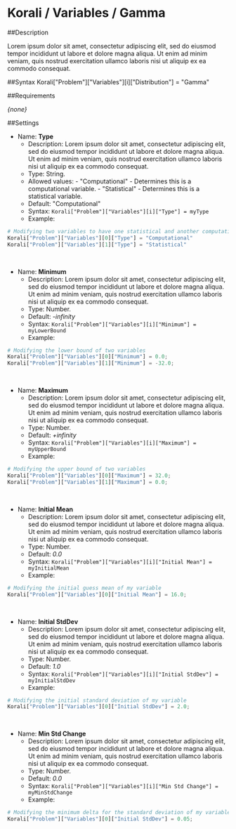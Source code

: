 # Korali / Variables / Gamma
				   
##Description

Lorem ipsum dolor sit amet, consectetur adipiscing elit, sed do eiusmod tempor incididunt ut labore et dolore magna aliqua. Ut enim ad minim veniam, quis nostrud exercitation ullamco laboris nisi ut aliquip ex ea commodo consequat.
	   
##Syntax
       Korali["Problem"]["Variables"][i]["Distribution"] = "Gamma"

##Requirements

*{none}*

##Settings

+ Name: **Type**
     - Description: Lorem ipsum dolor sit amet, consectetur adipiscing elit, sed do eiusmod tempor incididunt ut labore et dolore magna aliqua. Ut enim ad minim veniam, quis nostrud exercitation ullamco laboris nisi ut aliquip ex ea commodo consequat.
     - Type: String. 
	 - Allowed values:
	       - "Computational" - Determines this is a computational variable.
		   - "Statistical" - Determines this is a statistical variable.
	 - Default: "Computational"
	 - Syntax: `Korali["Problem"]["Variables"][i]["Type"] = myType`
	 - Example:
	 
```python
# Modifying two variables to have one statistical and another computational.
Korali["Problem"]["Variables"][0]["Type"] = "Computational"
Korali["Problem"]["Variables"][1]["Type"] = "Statistical"
```

<br>
	 
+ Name: **Minimum**
     - Description: Lorem ipsum dolor sit amet, consectetur adipiscing elit, sed do eiusmod tempor incididunt ut labore et dolore magna aliqua. Ut enim ad minim veniam, quis nostrud exercitation ullamco laboris nisi ut aliquip ex ea commodo consequat.
     - Type: Number. 
	 - Default: *-infinity*
	 - Syntax: `Korali["Problem"]["Variables"][i]["Minimum"] = myLowerBound`
	 - Example:
	 
```python
# Modifying the lower bound of two variables
Korali["Problem"]["Variables"][0]["Minimum"] = 0.0;
Korali["Problem"]["Variables"][1]["Minimum"] = -32.0;
```

<br>
	 
+ Name: **Maximum**
     - Description: Lorem ipsum dolor sit amet, consectetur adipiscing elit, sed do eiusmod tempor incididunt ut labore et dolore magna aliqua. Ut enim ad minim veniam, quis nostrud exercitation ullamco laboris nisi ut aliquip ex ea commodo consequat.
     - Type: Number. 
	 - Default: *+infinity*
	 - Syntax: `Korali["Problem"]["Variables"][i]["Maximum"] = myUpperBound`
	 - Example:
	 
```python
# Modifying the upper bound of two variables
Korali["Problem"]["Variables"][0]["Maximum"] = 32.0;
Korali["Problem"]["Variables"][1]["Maximum"] = 0.0;
```

<br>

+ Name: **Initial Mean**
     - Description: Lorem ipsum dolor sit amet, consectetur adipiscing elit, sed do eiusmod tempor incididunt ut labore et dolore magna aliqua. Ut enim ad minim veniam, quis nostrud exercitation ullamco laboris nisi ut aliquip ex ea commodo consequat.
     - Type: Number. 
	 - Default: *0.0*
	 - Syntax: `Korali["Problem"]["Variables"][i]["Initial Mean"] = myInitialMean`
	 - Example:
	 
```python
# Modifying the initial guess mean of my variable
Korali["Problem"]["Variables"][0]["Initial Mean"] = 16.0;
```

<br>

+ Name: **Initial StdDev**
     - Description: Lorem ipsum dolor sit amet, consectetur adipiscing elit, sed do eiusmod tempor incididunt ut labore et dolore magna aliqua. Ut enim ad minim veniam, quis nostrud exercitation ullamco laboris nisi ut aliquip ex ea commodo consequat.
     - Type: Number. 
	 - Default: *1.0*
	 - Syntax: `Korali["Problem"]["Variables"][i]["Initial StdDev"] = myInitialStdDev`
	 - Example:
	 
```python
# Modifying the initial standard deviation of my variable
Korali["Problem"]["Variables"][0]["Initial StdDev"] = 2.0;
```	 

<br>

+ Name: **Min Std Change**
     - Description: Lorem ipsum dolor sit amet, consectetur adipiscing elit, sed do eiusmod tempor incididunt ut labore et dolore magna aliqua. Ut enim ad minim veniam, quis nostrud exercitation ullamco laboris nisi ut aliquip ex ea commodo consequat.
     - Type: Number. 
	 - Default: *0.0*
	 - Syntax: `Korali["Problem"]["Variables"][i]["Min Std Change"] = myMinStdChange`
	 - Example:
	 
```python
# Modifying the minimum delta for the standard deviation of my variable
Korali["Problem"]["Variables"][0]["Initial StdDev"] = 0.05;
```	 
